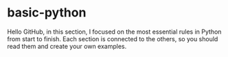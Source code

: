 # basic-python
Hello GitHub, in this section, I focused on the most essential rules in Python from start to finish. Each section is connected to the others, so you should read them and create your own examples.
